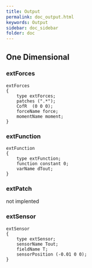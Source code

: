 ```yaml
---
title: Output
permalink: doc_output.html
keywords: Output
sidebar: doc_sidebar
folder: doc
---
```


## One Dimensional

### extForces

```
extForces
{
    type extForces;
    patches (".*");
    CofR  (0 0 0);
    forceName force;
    momentName moment;
}
```

### extFunction

```
extFunction
{
    type extFunction;
    function constant 0;
    varName dTout;
}
```

### extPatch

not implented

### extSensor

```
extSensor
{
    type extSensor;
    sensorName Tout;
    fieldName T;
    sensorPosition (-0.01 0 0);
}
```
